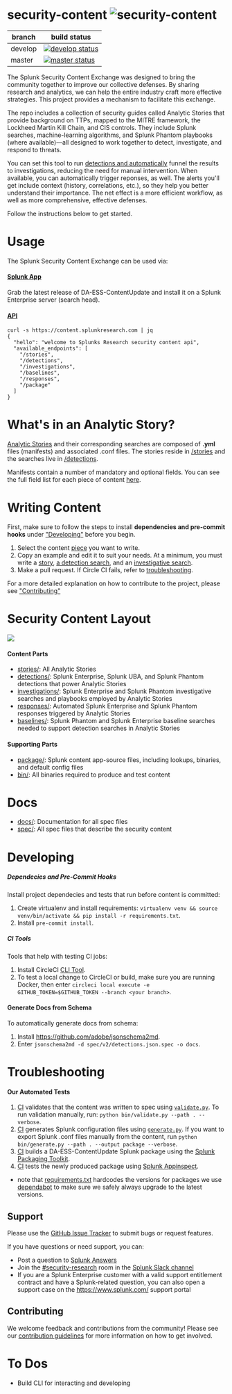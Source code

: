 security-content ![security-content](static/logo.png)
=====

| branch | build status |
| ---    | ---          |
| develop| [![develop status](https://circleci.com/gh/splunk/security-content/tree/develop.svg?style=svg&circle-token=67ad1fa7779c57d7e5bcfc42bd617baf607ec269)](https://circleci.com/gh/splunk/security-content/tree/develop)|
| master | [![master status](https://circleci.com/gh/splunk/security-content/tree/master.svg?style=svg&circle-token=67ad1fa7779c57d7e5bcfc42bd617baf607ec269)](https://circleci.com/gh/splunk/security-content/tree/master)|

The Splunk Security Content Exchange was designed to bring the community together to improve our collective defenses. By sharing research and analytics, we can help the entire industry craft more effective strategies. This project provides a mechanism to facilitate this exchange. 

The repo includes a collection of security guides called Analytic Stories that provide background on TTPs, mapped to the MITRE framework, the Lockheed Martin Kill Chain, and CIS controls. They include Splunk searches, machine-learning algorithms, and Splunk Phantom playbooks (where available)—all designed to work together to detect, investigate, and respond to threats. 

You can set this tool to run [detections and automatically](https://github.com/splunk/analytic_story_execution) funnel the results to investigations, reducing the need for manual intervention. When available, you can automatically trigger reponses, as well. The alerts you'll get include context (history, correlations, etc.), so they help you better understand their importance. The net effect is a more efficient workflow, as well as more comprehensive, effective defenses.

Follow the instructions below to get started.


# Usage
The Splunk Security Content Exchange can be used via:

#### [Splunk App](https://github.com/splunk/security-content/releases)
Grab the latest release of DA-ESS-ContentUpdate and install it on a Splunk Enterprise server (search head).

#### [API](https//docs.splunkresearch.com/?version=latest)
```
curl -s https://content.splunkresearch.com | jq
{
  "hello": "welcome to Splunks Research security content api",
  "available_endpoints": [
    "/stories",
    "/detections",
    "/investigations",
    "/baselines",
    "/responses",
    "/package"
  ]
}
```

# What's in an Analytic Story?
[Analytic Stories](https://github.com/splunk/security-content/blob/develop/docs/stories_categories.md) and their corresponding searches are composed of **.yml** files (manifests) and associated .conf files. The stories reside in [/stories](/stories) and the searches live in [/detections](/detections). 

Manifests contain a number of mandatory and optional fields. You can see the full field list for each piece of content [here](https://github.com/splunk/security-content/tree/develop/docs#spec-documentation).

# Writing Content
First, make sure to follow the steps to install **dependencies and pre-commit hooks** under ["Developing"](https://github.com/splunk/security-content#developing) before you begin. 

1. Select the content [piece](https://github.com/splunk/security-content#content-parts) you want to write. 
2. Copy an example and edit it to suit your needs. At a minimum, you must write a [story](stories/), [a detection search](detections/), and an [investigative search](investigations/).
3. Make a pull request. If Circle CI fails, refer to [troubleshooting](https://github.com/splunk/security-content#troubleshooting).

For a more detailed explanation on how to contribute to the project, please see ["Contributing"](#Contributing)

# Security Content Layout
![](static/structure.png)

#### Content Parts
* [stories/](stories/): All Analytic Stories 
* [detections/](detections/): Splunk Enterprise, Splunk UBA, and Splunk Phantom detections that power Analytic Stories
* [investigations/](investigations/): Splunk Enterprise and Splunk Phantom investigative searches and playbooks employed by Analytic Stories
* [responses/](responses/): Automated Splunk Enterprise and Splunk Phantom responses triggered by Analytic Stories
* [baselines/](baselines/): Splunk Phantom and Splunk Enterprise baseline searches needed to support detection searches in Analytic Stories

#### Supporting Parts
* [package/](package/): Splunk content app-source files, including lookups, binaries, and default config files
* [bin/](bin/): All binaries required to produce and test content

# Docs
* [docs/](docs/): Documentation for all spec files
* [spec/](spec/): All spec files that describe the security content

# Developing
##### Dependecies and Pre-Commit Hooks
Install project dependecies and tests that run before content is committed:

1. Create virtualenv and install requirements: `virtualenv venv && source venv/bin/activate && pip install -r requirements.txt`.
2. Install `pre-commit install`.

##### CI Tools
Tools that help with testing CI jobs:

1. Install CircleCI [CLI Tool](https://circleci.com/docs/2.0/local-cli/#installation).
2. To test a local change to CircleCI or build, make sure you are running Docker, then enter
`circleci local execute -e GITHUB_TOKEN=$GITHUB_TOKEN --branch <your branch>`.

#### Generate Docs from Schema 
To automatically generate docs from schema:

1. Install https://github.com/adobe/jsonschema2md.
2. Enter `jsonschema2md -d spec/v2/detections.json.spec -o docs`.

# Troubleshooting
#### Our Automated Tests
1. [CI](https://github.com/splunk/security-content/blob/44946063173f7bc9921f0da0aa62139c084d1c51/.circleci/config.yml#L27) validates that the content was written to spec using [`validate.py`](https://github.com/splunk/security-content/blob/runstory/bin/generate.py). To run validation manually, run: `python bin/validate.py --path . --verbose`.
2. [CI](https://github.com/splunk/security-content/blob/44946063173f7bc9921f0da0aa62139c084d1c51/.circleci/config.yml#L60) generates Splunk configuration files using [`generate.py`](https://github.com/splunk/security-content/blob/develop/bin/generate.py). If you want to export Splunk .conf files manually from the content, run `python bin/generate.py --path . --output package --verbose`.
3. [CI](https://github.com/splunk/security-content/blob/44946063173f7bc9921f0da0aa62139c084d1c51/.circleci/config.yml#L107) builds a DA-ESS-ContentUpdate Splunk package using the [Splunk Packaging Toolkit](http://dev.splunk.com/view/packaging-toolkit/SP-CAAAE9V). 
4. [CI](https://github.com/splunk/security-content/blob/44946063173f7bc9921f0da0aa62139c084d1c51/.circleci/config.yml#L145) tests the newly produced package using [Splunk Appinspect](http://dev.splunk.com/view/appinspect/SP-CAAAE9U).

* note that [requirements.txt](https://github.com/splunk/security-content/blob/develop/requirements.txt) hardcodes the versions for packages we use [dependabot](https://dependabot.com/) to make sure we safely always upgrade to the latest versions. 

## Support
Please use the [GitHub Issue Tracker](https://github.com/splunk/security_content/issues) to submit bugs or request features.

If you have questions or need support, you can:

* Post a question to [Splunk Answers](http://answers.splunk.com)
* Join the [#security-research](https://splunk-usergroups.slack.com/messages/C1RH09ERM/) room in the [Splunk Slack channel](http://splunk-usergroups.slack.com)
* If you are a Splunk Enterprise customer with a valid support entitlement contract and have a Splunk-related question, you can also open a support case on the https://www.splunk.com/ support portal

## Contributing
We welcome feedback and contributions from the community! Please see our [contribution guidelines](docs/CONTRIBUTING.md) for more information on how to get involved. 

# To Dos
* Build CLI for interacting and developing
